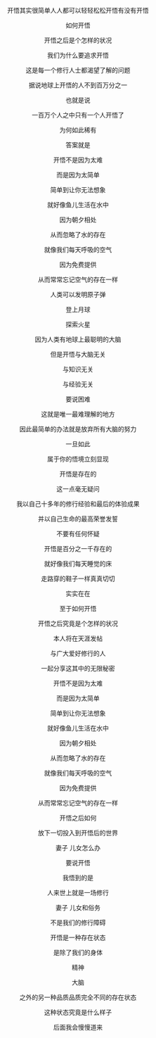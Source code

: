 
<p align="center"> 开悟其实很简单人人都可以轻轻松松开悟有没有开悟</p>
<p align="center">如何开悟</p>
<p align="center">开悟之后是个怎样的状况</p>
<p align="center">我们为什么要追求开悟</p>
<p align="center">这是每一个修行人士都渴望了解的问题</p>
<p align="center">据说地球上开悟的人不到百万分之一</p>
<p align="center">也就是说</p>
<p align="center">一百万个人之中只有一个人开悟了</p>
<p align="center">为何如此稀有</p>
<p align="center">答案就是</p>
<p align="center">开悟不是因为太难</p>
<p align="center">而是因为太简单</p>
<p align="center">简单到让你无法想象</p>
<p align="center">就好像鱼儿生活在水中</p>
<p align="center">因为朝夕相处</p>
<p align="center">从而忽略了水的存在</p>
<p align="center">就像我们每天呼吸的空气</p>
<p align="center">因为免费提供</p>
<p align="center">从而常常忘记空气的存在一样</p>
<p align="center">人类可以发明原子弹</p>
<p align="center">登上月球</p>
<p align="center">探索火星</p>
<p align="center">因为人类有地球上最聪明的大脑</p>
<p align="center">但是开悟与大脑无关</p>
<p align="center">与知识无关</p>
<p align="center">与经验无关</p>
<p align="center">要说困难</p>
<p align="center">这就是唯一最难理解的地方</p>
<p align="center">因此最简单的办法就是放弃所有大脑的努力</p>
<p align="center">一旦如此</p>
<p align="center">属于你的悟境立刻显现</p>
<p align="center">开悟是存在的</p>
<p align="center">这一点毫无疑问</p>
<p align="center">我以自己十多年的修行经验和最后的体验成果</p>
<p align="center">并以自己生命的最高荣誉发誓</p>
<p align="center">不要有任何怀疑</p>
<p align="center">开悟是百分之一千存在的</p>
<p align="center">就好像我们每天睡觉的床</p>
<p align="center">走路穿的鞋子一样真真切切</p>
<p align="center">实实在在</p>
<p align="center">至于如何开悟</p>
<p align="center">开悟之后究竟是个怎样的状况</p>
<p align="center">本人将在天涯发帖</p>
<p align="center">与广大爱好修行的人</p>
<p align="center">一起分享这其中的无限秘密</p>
<p align="center">开悟不是因为太难</p>
<p align="center">而是因为太简单</p>
<p align="center">简单到让你无法想象</p>
<p align="center">就好像鱼儿生活在水中</p>
<p align="center">因为朝夕相处</p>
<p align="center">从而忽略了水的存在</p>
<p align="center">就像我们每天呼吸的空气</p>
<p align="center">因为免费提供</p>
<p align="center">从而常常忘记空气的存在一样</p>
<p align="center">开悟之后如何</p>
<p align="center">放下一切投入到开悟后的世界</p>
<p align="center"> 妻子 儿女怎么办</p>
<p align="center"> 要说开悟</p>
<p align="center">我悟到的是</p>
<p align="center">人来世上就是一场修行</p>
<p align="center">妻子 儿女和俗务</p>
<p align="center">不是我们的修行障碍</p>
<p align="center">开悟是一种存在状态</p>
<p align="center">是除了我们的身体</p>
<p align="center">精神</p>
<p align="center">大脑</p>
<p align="center">之外的另一种品质品质完全不同的存在状态</p>
<p align="center">这种状态究竟是什么样子</p>
<p align="center">后面我会慢慢道来</p>
<p align="center"></p>
<p align="center">
<p align="center">
